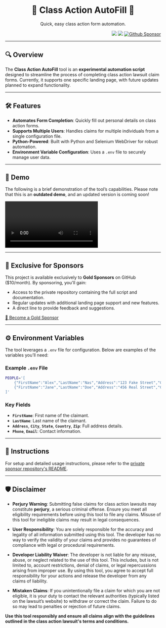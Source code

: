 <h1 align="center"> 📝 Class Action AutoFill 💼 </h1>
<p align="center">Quick, easy class action form automation.</p>

<p align="right">
    <img src="https://img.shields.io/badge/python-3670A0?style=for-the-badge&logo=python&logoColor=ffdd54"/>
    <img src="https://img.shields.io/badge/-selenium-%43B02A?style=for-the-badge&logo=selenium&logoColor=white"/>
    <a href="https://github.com/sponsors/Prem-ium" target="_blank">
        <img src="https://img.shields.io/badge/sponsor-30363D?style=for-the-badge&logo=GitHub-Sponsors&logoColor=#EA4AA" alt="Github Sponsor"/>
    </a>
</p>

---

## 🔍 Overview 

The **Class Action AutoFill** tool is an **experimental automation script** designed to streamline the process of completing class action lawsuit claim forms. Currently, it supports one specific landing page, with future updates planned to expand functionality.

---

## 🛠 Features

- **Automates Form Completion**: Quickly fill out personal details on class action forms.  
- **Supports Multiple Users**: Handles claims for multiple individuals from a single configuration file.  
- **Python-Powered**: Built with Python and Selenium WebDriver for robust automation.  
- **Environment Variable Configuration**: Uses a `.env` file to securely manage user data.

---
## 🎥 Demo  

The following is a brief demonstration of the tool’s capabilities. Please note that this is an **outdated demo**, and an updated version is coming soon!  

<video src="https://github.com/user-attachments/assets/a4ef3f49-df59-44fb-9ef0-16190991dcd0" controls="controls" style="max-width: 100%; height: auto;">
  Your browser does not support video tags.
</video>

---
## 🌟 Exclusive for Sponsors  

This project is available exclusively to **Gold Sponsors** on GitHub ($10/month). By sponsoring, you'll gain:  

- Access to the private repository containing the full script and documentation.  
- Regular updates with additional landing page support and new features.  
- A direct line to provide feedback and suggestions.  

[💛 Become a Gold Sponsor](https://github.com/sponsors/Prem-ium)  

---

## ⚙️ Environment Variables  

The tool leverages a `.env` file for configuration. Below are examples of the variables you’ll need:  

### Example `.env` File  
```bash
PEOPLE='[
    {"FirstName":"Alex","LastName":"Nas","Address":"123 Fake Street","City":"Atlanta","State":"Georgia","Country":"United States","Zip":"31083","Phone":"9083756473","Email":"alex-nas@gmail.com"},
    {"FirstName":"Jane","LastName":"Doe","Address":"456 Real Street","City":"New York","State":"New York","Country":"USA","Zip":"10001","Phone":"1234567890","Email":"jane-doe@gmail.com"}
]'
```
### Key Fields  

- **`FirstName`**: First name of the claimant.  
- **`LastName`**: Last name of the claimant.  
- **`Address`**, **`City`**, **`State`**, **`Country`**, **`Zip`**: Full address details.  
- **`Phone`**, **`Email`**: Contact information.  

---

## 🚀 Instructions  

For setup and detailed usage instructions, please refer to the [private sponsor repository's README](https://github.com/PremiumSponsor/sponsors/blob/main/Auto-ClassAction/README.md).

---

## 🛡️ Disclaimer  

- **Perjury Warning**: Submitting false claims for class action lawsuits may constitute **perjury**, a serious criminal offense. Ensure you meet all eligibility requirements before using this tool to file any claims. Misuse of this tool for ineligible claims may result in legal consequences.  

- **User Responsibility**: You are solely responsible for the accuracy and legality of all information submitted using this tool. The developer has no way to verify the validity of your claims and provides no guarantees of compliance with legal or procedural requirements.  

- **Developer Liability Waiver**: The developer is not liable for any misuse, abuse, or neglect related to the use of this tool. This includes, but is not limited to, account restrictions, denial of claims, or legal repercussions arising from improper use. By using this tool, you agree to accept full responsibility for your actions and release the developer from any claims of liability.  

- **Mistaken Claims**: If you unintentionally file a claim for which you are not eligible, it is your duty to contact the relevant authorities (typically listed on the lawsuit’s website) to withdraw or correct the claim. Failure to do so may lead to penalties or rejection of future claims.  

**Use this tool responsibly and ensure all claims align with the guidelines outlined in the class action lawsuit's terms and conditions.**  
